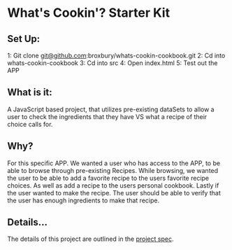 # What's Cookin'? Starter Kit

## Set Up:

1: Git clone git@github.com:broxbury/whats-cookin-cookbook.git
2: Cd into whats-cookin-cookbook
3: Cd into src
4: Open index.html
5: Test out the APP

## What is it:
A JavaScript based project, that utilizes pre-existing dataSets to allow a user to check the ingredients that
they have VS what a recipe of their choice calls for.

## Why?
For this specific APP. We wanted a user who has access to the APP, to be able to browse through
pre-existing Recipes. While browsing, we wanted the user to be able to add a favorite recipe to the users favorite
recipe choices. As well as add a recipe to the users personal cookbook. Lastly if the user wanted to make the recipe.
The user should be able to verify that the user has enough ingredients to make that recipe.

## Details...
The details of this project are outlined in the <a href="https://frontend.turing.io/projects/whats-cookin.html"
  target="\__blank">project spec</a>.